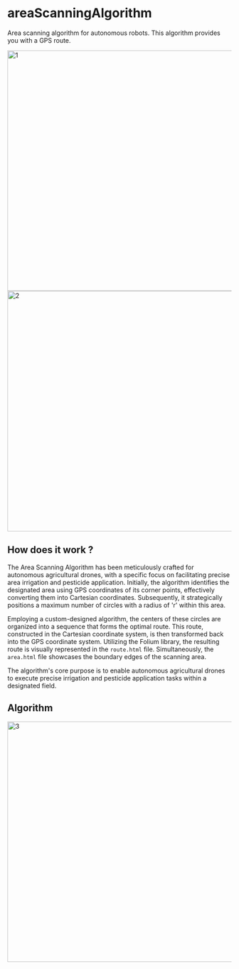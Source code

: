# areaScanningAlgorithm
Area scanning algorithm for autonomous robots. This algorithm provides you with a GPS route.


<img src="https://github.com/abdulkadrtr/areaScanningAlgorithm/assets/87595266/9a0aea9b-ac98-42dc-8ba9-febab344732e" alt="1" width="960" height="540">
<img src="https://github.com/abdulkadrtr/areaScanningAlgorithm/assets/87595266/14713706-d648-4267-8300-99207140ae08" alt="2" width="960" height="540">

## How does it work ?
The Area Scanning Algorithm has been meticulously crafted for autonomous agricultural drones, with a specific focus on facilitating precise area irrigation and pesticide application. Initially, the algorithm identifies the designated area using GPS coordinates of its corner points, effectively converting them into Cartesian coordinates. Subsequently, it strategically positions a maximum number of circles with a radius of 'r' within this area.

Employing a custom-designed algorithm, the centers of these circles are organized into a sequence that forms the optimal route. This route, constructed in the Cartesian coordinate system, is then transformed back into the GPS coordinate system. Utilizing the Folium library, the resulting route is visually represented in the `route.html` file. Simultaneously, the `area.html` file showcases the boundary edges of the scanning area.

The algorithm's core purpose is to enable autonomous agricultural drones to execute precise irrigation and pesticide application tasks within a designated field.

## Algorithm
<img src="https://github.com/abdulkadrtr/areaScanningAlgorithm/assets/87595266/8c39af51-9fe8-4308-bfa5-4907536b9b4c" alt="3" width="960" height="540">
